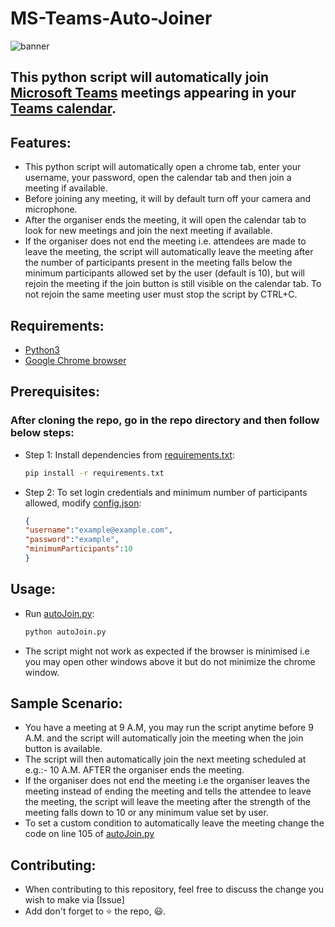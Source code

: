 # MS-Teams-Auto-Joiner

![banner](https://i.imgur.com/xtq5Muz.png)

## This python script will automatically join [Microsoft Teams](https://www.microsoft.com/en-in/microsoft-365/microsoft-teams/group-chat-software) meetings appearing in your [Teams calendar](https://teams.microsoft.com/_#/calendarv2).

## Features:
- This python script will automatically open a chrome tab, enter your username, your password, open the calendar tab and then join a meeting if available.
- Before joining any meeting, it will by default turn off your camera and microphone.
- After the organiser ends the meeting, it will open the calendar tab to look for new meetings and join the next meeting if available.
- If the organiser does not end the meeting i.e. attendees are made to leave the meeting, the script will automatically leave the meeting after the number of participants present in the meeting falls below the minimum participants allowed set by the user (default is 10), but will rejoin the meeting if the join button is still visible on the calendar tab. To not rejoin the same meeting user must stop the script by CTRL+C.

## Requirements:
- [Python3](https://www.python.org/downloads/)
- [Google Chrome browser](https://www.google.com/intl/en_in/chrome/)

## Prerequisites:
### After cloning the repo, go in the repo directory and then follow below steps:
- Step 1:
    Install dependencies from [requirements.txt](requirements.txt):
    ```bash
    pip install -r requirements.txt
    ```

- Step 2:
    To set login credentials and minimum number of participants allowed, modify [config.json](config.json):
    ```json
    {
    "username":"example@example.com",
    "password":"example",
    "minimumParticipants":10
    }
    ```
## Usage:
-   Run [autoJoin.py](autoJoin.py):
    ```bash
    python autoJoin.py
    ```
- The script might not work as expected if the browser is minimised i.e you may open other windows above it but do not minimize the chrome window.

## Sample Scenario:
- You have a meeting at 9 A.M, you may run the script anytime before 9 A.M. and the script will automatically join the meeting when the join button is available.
- The script will then automatically join the next meeting scheduled at e.g.:- 10 A.M. AFTER the organiser ends the meeting.
- If the organiser does not end the meeting i.e the organiser leaves the meeting instead of ending the meeting and tells the attendee to leave the meeting, the script will leave the meeting after the strength of the meeting falls down to 10 or any minimum value set by user.
- To set a custom condition to automatically leave the meeting change the code on line 105 of [autoJoin.py](autoJoin.py)

## Contributing:
- When contributing to this repository, feel free to discuss the change you wish to make via [Issue]
- Add don't forget to ⭐ the repo, 😃.
